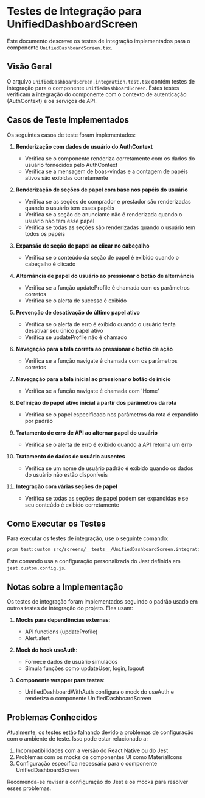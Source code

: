 # Testes de Integração para UnifiedDashboardScreen

Este documento descreve os testes de integração implementados para o componente `UnifiedDashboardScreen.tsx`.

## Visão Geral

O arquivo `UnifiedDashboardScreen.integration.test.tsx` contém testes de integração para o componente `UnifiedDashboardScreen`. Estes testes verificam a integração do componente com o contexto de autenticação (AuthContext) e os serviços de API.

## Casos de Teste Implementados

Os seguintes casos de teste foram implementados:

1. **Renderização com dados do usuário do AuthContext**
   - Verifica se o componente renderiza corretamente com os dados do usuário fornecidos pelo AuthContext
   - Verifica se a mensagem de boas-vindas e a contagem de papéis ativos são exibidas corretamente

2. **Renderização de seções de papel com base nos papéis do usuário**
   - Verifica se as seções de comprador e prestador são renderizadas quando o usuário tem esses papéis
   - Verifica se a seção de anunciante não é renderizada quando o usuário não tem esse papel
   - Verifica se todas as seções são renderizadas quando o usuário tem todos os papéis

3. **Expansão de seção de papel ao clicar no cabeçalho**
   - Verifica se o conteúdo da seção de papel é exibido quando o cabeçalho é clicado

4. **Alternância de papel do usuário ao pressionar o botão de alternância**
   - Verifica se a função updateProfile é chamada com os parâmetros corretos
   - Verifica se o alerta de sucesso é exibido

5. **Prevenção de desativação do último papel ativo**
   - Verifica se o alerta de erro é exibido quando o usuário tenta desativar seu único papel ativo
   - Verifica se updateProfile não é chamado

6. **Navegação para a tela correta ao pressionar o botão de ação**
   - Verifica se a função navigate é chamada com os parâmetros corretos

7. **Navegação para a tela inicial ao pressionar o botão de início**
   - Verifica se a função navigate é chamada com 'Home'

8. **Definição do papel ativo inicial a partir dos parâmetros da rota**
   - Verifica se o papel especificado nos parâmetros da rota é expandido por padrão

9. **Tratamento de erro de API ao alternar papel do usuário**
   - Verifica se o alerta de erro é exibido quando a API retorna um erro

10. **Tratamento de dados de usuário ausentes**
    - Verifica se um nome de usuário padrão é exibido quando os dados do usuário não estão disponíveis

11. **Integração com várias seções de papel**
    - Verifica se todas as seções de papel podem ser expandidas e se seu conteúdo é exibido corretamente

## Como Executar os Testes

Para executar os testes de integração, use o seguinte comando:

```bash
pnpm test:custom src/screens/__tests__/UnifiedDashboardScreen.integration.test.tsx
```

Este comando usa a configuração personalizada do Jest definida em `jest.custom.config.js`.

## Notas sobre a Implementação

Os testes de integração foram implementados seguindo o padrão usado em outros testes de integração do projeto. Eles usam:

1. **Mocks para dependências externas**:
   - API functions (updateProfile)
   - Alert.alert

2. **Mock do hook useAuth**:
   - Fornece dados de usuário simulados
   - Simula funções como updateUser, login, logout

3. **Componente wrapper para testes**:
   - UnifiedDashboardWithAuth configura o mock do useAuth e renderiza o componente UnifiedDashboardScreen

## Problemas Conhecidos

Atualmente, os testes estão falhando devido a problemas de configuração com o ambiente de teste. Isso pode estar relacionado a:

1. Incompatibilidades com a versão do React Native ou do Jest
2. Problemas com os mocks de componentes UI como MaterialIcons
3. Configuração específica necessária para o componente UnifiedDashboardScreen

Recomenda-se revisar a configuração do Jest e os mocks para resolver esses problemas.